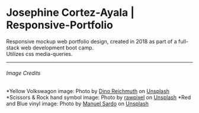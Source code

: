 # Josephine Cortez-Ayala | Responsive-Portfolio
Responsive mockup web portfolio design, created in 2018 as part of a full-stack web development boot camp.  
Utilizes css media-queries.  
  
  ---
###### Image Credits
*Yellow Volkswagon image: Photo by [Dino Reichmuth](https://unsplash.com/photos/A5rCN8626Ck?utm_source=unsplash&utm_medium=referral&utm_content=creditCopyText) on [Unsplash](https://unsplash.com/?utm_source=unsplash&utm_medium=referral&utm_content=creditCopyText)
*Scissors & Rock hand symbol image: Photo by [rawpixel](https://unsplash.com/photos/3Zt0qoHUYb0?utm_source=unsplash&utm_medium=referral&utm_content=creditCopyText) on [Unsplash](https://unsplash.com/?utm_source=unsplash&utm_medium=referral&utm_content=creditCopyText)
*Red and Blue vinyl image: Photo by [Manuel Sardo](https://unsplash.com/photos/dZOFaMG-0Q0?utm_source=unsplash&utm_medium=referral&utm_content=creditCopyText) on [Unsplash](https://unsplash.com/?utm_source=unsplash&utm_medium=referral&utm_content=creditCopyText)
